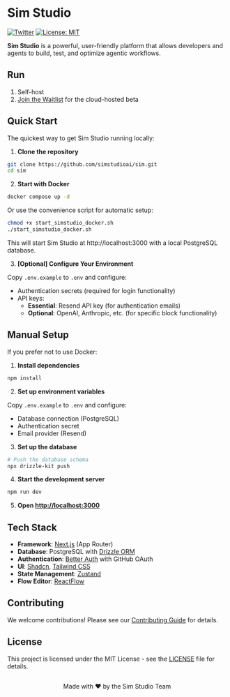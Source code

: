 # Sim Studio

[![Twitter](https://img.shields.io/twitter/follow/simstudio?style=social)](https://x.com/simstudioai) [![License: MIT](https://img.shields.io/badge/License-MIT-yellow.svg)](https://opensource.org/licenses/MIT)

**Sim Studio** is a powerful, user-friendly platform that allows developers and agents to build, test, and optimize agentic workflows.

## Run

1. Self-host
2. [Join the Waitlist](https://simstudio.ai) for the cloud-hosted beta

## Quick Start

The quickest way to get Sim Studio running locally:

1. **Clone the repository**

```bash
git clone https://github.com/simstudioai/sim.git
cd sim
```

2. **Start with Docker**

```bash
docker compose up -d
```

Or use the convenience script for automatic setup:

```bash
chmod +x start_simstudio_docker.sh
./start_simstudio_docker.sh
```

This will start Sim Studio at http://localhost:3000 with a local PostgreSQL database.

3. **[Optional] Configure Your Environment**

Copy `.env.example` to `.env` and configure:

- Authentication secrets (required for login functionality)
- API keys:
  - **Essential**: Resend API key (for authentication emails)
  - **Optional**: OpenAI, Anthropic, etc. (for specific block functionality)

## Manual Setup

If you prefer not to use Docker:

1. **Install dependencies**

```bash
npm install
```

2. **Set up environment variables**

Copy `.env.example` to `.env` and configure:

- Database connection (PostgreSQL)
- Authentication secret
- Email provider (Resend)

3. **Set up the database**

```bash
# Push the database schema
npx drizzle-kit push
```

4. **Start the development server**

```bash
npm run dev
```

5. **Open [http://localhost:3000](http://localhost:3000)**

## Tech Stack

- **Framework**: [Next.js](https://nextjs.org/) (App Router)
- **Database**: PostgreSQL with [Drizzle ORM](https://orm.drizzle.team)
- **Authentication**: [Better Auth](https://better-auth.com) with GitHub OAuth
- **UI**: [Shadcn](https://ui.shadcn.com/), [Tailwind CSS](https://tailwindcss.com)
- **State Management**: [Zustand](https://zustand-demo.pmnd.rs/)
- **Flow Editor**: [ReactFlow](https://reactflow.dev/)

## Contributing

We welcome contributions! Please see our [Contributing Guide](CONTRIBUTING.md) for details.

## License

This project is licensed under the MIT License - see the [LICENSE](LICENSE) file for details.

##

<p align="center">Made with ❤️ by the Sim Studio Team</p>
